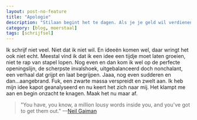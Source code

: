 ```yaml
---
layout: post-no-feature
title: "Apologie"
description: "Stilaan begint het te dagen. Als je je geld wil verdienen met lezen, dan moet je beginnen schrijven. Langzaam wordt de angst om niets te doen groter dan de angst om iets niet perfect te doen."
category: [blog, moerstaal]
tags: [schrijfsel]
---
```



Ik schrijf niet veel. Niet dat ik niet wil. En ideeën komen wel, daar wringt het ook niet echt. Meestal vind ik dat ik een idee een tijdje moet laten groeien, niet te rap van stapel lopen. Nog even en dan kom ik wel op de perfecte openingslijn, de scherpste invalshoek, uitgebalanceerd doch nonchalant, een verhaal dat grijpt en laat begrijpen. Jaaa, nog even sudderen en dan...aangebrand. Fuk, een zwarte massa verspreidt en zwelt aan. Ik heb mijn idee kapot geanalyseerd en nu keert het zich naar mij. Het klampt me aan en begin onzacht te knagen. Maak het nu maar af.

> "You have, you know, a million lousy words inside you, and you've got to get them out." —[Neil Gaiman][1]

[1]: http://www.timeout.com/newyork/books/the-hot-seat-neil-gaiman
